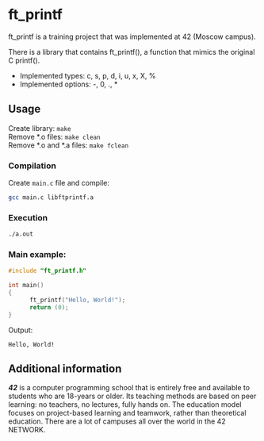 # ft_printf
ft_printf is a training project that was implemented at 42 (Moscow campus).<br />

There is a library that contains ft_printf(), a function that mimics the original C printf().<br />
- Implemented types: c, s, p, d, i, u, x, X, %<br />
- Implemented options: -, 0, ., *

## Usage
Create library: ``make``<br />
Remove \*.o files: ``make clean``<br />
Remove \*.o and \*.a files: ``make fclean``

### Compilation
Create ``main.c`` file and compile:
```bash
gcc main.c libftprintf.a
```
### Execution
```bash
./a.out
```
### Main example:
```c
#include "ft_printf.h"

int main()
{
      ft_printf("Hello, World!");
      return (0);
}
```
Output:
```
Hello, World!
```
## Additional information
**_42_** is a computer programming school that is entirely free and available to students who are 18-years or older. Its teaching methods are based on peer learning: no teachers, no lectures, fully hands on. The education model focuses on project-based learning and teamwork, rather than theoretical education. There are a lot of campuses all over the world in the 42 NETWORK.
